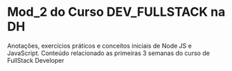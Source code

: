 # Mod_2 do Curso DEV_FULLSTACK na DH
 Anotações, exercícios práticos e conceitos iniciais de Node JS e JavaScript. Conteúdo relacionado as primeiras 3 semanas do curso de FullStack Developer
